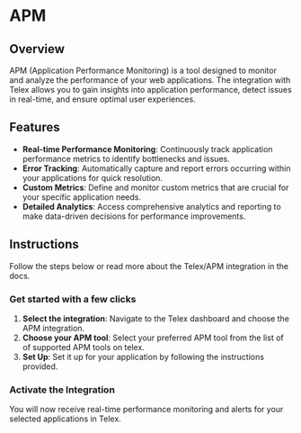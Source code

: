 # APM

## Overview

APM (Application Performance Monitoring) is a tool designed to monitor and analyze the performance of your web applications. The integration with Telex allows you to gain insights into application performance, detect issues in real-time, and ensure optimal user experiences.

## Features
- **Real-time Performance Monitoring**: Continuously track application performance metrics to identify bottlenecks and issues.
- **Error Tracking**: Automatically capture and report errors occurring within your applications for quick resolution.
- **Custom Metrics**: Define and monitor custom metrics that are crucial for your specific application needs.
- **Detailed Analytics**: Access comprehensive analytics and reporting to make data-driven decisions for performance improvements.

## Instructions

Follow the steps below or read more about the Telex/APM integration in the docs.

### Get started with a few clicks
1. **Select the integration**: Navigate to the Telex dashboard and choose the APM integration.
2. **Choose your APM tool**: Select your preferred APM tool from the list of of supported APM tools on telex.
3. **Set Up**: Set it up for your application by following the instructions provided.
   
### Activate the Integration
You will now receive real-time performance monitoring and alerts for your selected applications in Telex.
